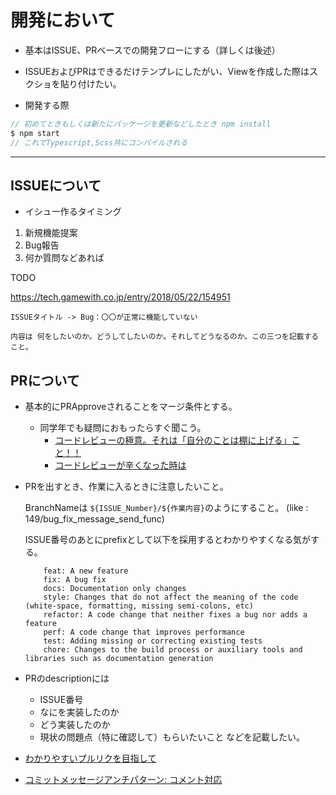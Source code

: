 
# 開発において

- 基本はISSUE、PRベースでの開発フローにする（詳しくは後述）
- ISSUEおよびPRはできるだけテンプレにしたがい、Viewを作成した際はスクショを貼り付けたい。

- 開発する際

```javascript
// 初めてときもしくは新たにパッケージを更新などしたとき npm install
$ npm start
// これでTypescript,Scss共にコンパイルされる
```

---------------------------------------------------------------------

## ISSUEについて

- イシュー作るタイミング

1. 新規機能提案
2. Bug報告
3. 何か質問などあれば

TODO

https://tech.gamewith.co.jp/entry/2018/05/22/154951


    ISSUEタイトル -> Bug：〇〇が正常に機能していない

    内容は 何をしたいのか。どうしてしたいのか。それしてどうなるのか。この三つを記載すること。

## PRについて

- 基本的にPRApproveされることをマージ条件とする。
    - 同学年でも疑問におもったらすぐ聞こう。
        - [コードレビューの極意。それは「自分のことは棚に上げる」こと！！](https://qiita.com/jnchito/items/0a0b46106681f41f2f0e)
        - [コードレビューが辛くなった時は](http://c5meru.hatenablog.jp/entry/2017/11/10/235107)


- PRを出すとき、作業に入るときに注意したいこと。

    BranchNameは `${ISSUE_Number}/${作業内容}`のようにすること。 (like : 149/bug_fix_message_send_func)

    ISSUE番号のあとにprefixとして以下を採用するとわかりやすくなる気がする。

    ```
        feat: A new feature
        fix: A bug fix
        docs: Documentation only changes
        style: Changes that do not affect the meaning of the code (white-space, formatting, missing semi-colons, etc)
        refactor: A code change that neither fixes a bug nor adds a feature
        perf: A code change that improves performance
        test: Adding missing or correcting existing tests
        chore: Changes to the build process or auxiliary tools and libraries such as documentation generation
    ```

- PRのdescriptionには

    - ISSUE番号
    - なにを実装したのか
    - どう実装したのか
    - 現状の問題点（特に確認して）もらいたいこと
    などを記載したい。


- [わかりやすいプルリクを目指して
](https://qiita.com/ChurappsWatatani/items/7bf1ef3b6dce3e21c96c)
- [
コミットメッセージアンチパターン: コメント対応](http://koic.hatenablog.com/entry/2016/11/19/000000)
